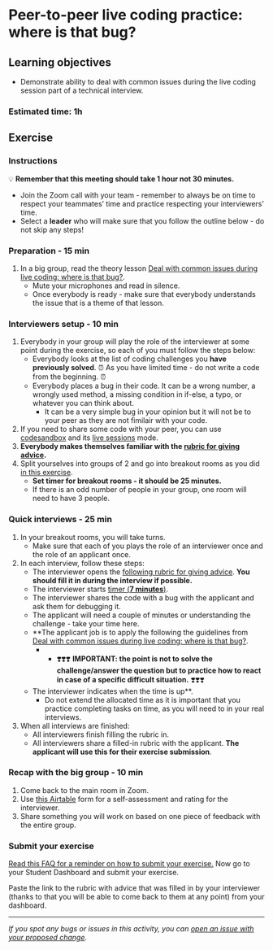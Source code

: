 # Peer-to-peer live coding practice: where is that bug?

## Learning objectives

- Demonstrate ability to deal with common issues during the live coding session part of a technical interview.

### Estimated time: 1h

## Exercise

### Instructions


💡 **Remember that this meeting should take 1 hour not 30 minutes.**

- Join the Zoom call with your team - remember to always be on time to respect your teammates’ time and practice respecting your interviewers’ time.
- Select a **leader** who will make sure that you follow the outline below - do not skip any steps!
    
### Preparation - 15 min

1. In a big group, read the theory lesson [Deal with common issues during live coding: where is that bug?](https://github.com/microverseinc/curriculum-professional-skills/blob/main/job-search/peer-interview-practice/debug_lesson.md).
    - Mute your microphones and read in silence.
    - Once everybody is ready - make sure that everybody understands the issue that is a theme of that lesson.


### Interviewers setup - 10 min

1. Everybody in your group will play the role of the interviewer at some point during the exercise, so each of you must follow the steps below:
    - Everybody looks at the list of coding challenges you **have previously solved**. ⏰ As you have limited time - do not write a code from the beginning. ⏰
    - Everybody places a bug in their code. It can be a wrong number, a wrongly used method, a missing condition in if-else, a typo, or whatever you can think about.
        - It can be a very simple bug in your opinion but it will not be to your peer as they are not fimilair with your code.
2. If you need to share some code with your peer, you can use [codesandbox](https://codesandbox.io/signin) and its [live sessions](https://codesandbox.io/docs/live) mode.
3. **Everybody makes themselves familiar with the [rubric for giving advice](https://docs.google.com/document/d/1_BOOXhViki7QD7Go8jMpE9V0J-8v-7syw2R29riAm1c/edit#).**
4. Split yourselves into groups of 2 and go into breakout rooms as you did [in this exercise](https://github.com/microverseinc/curriculum-professional-skills/blob/main/job-search/job-searching-morning-session-using-breakout-rooms-for-interview-practice.md#what-are-breakout-rooms).
    - **Set timer for breakout rooms - it should be 25 minutes.**
    - If there is an odd number of people in your group, one room will need to have 3 people.
    
### Quick interviews - 25 min

1. In your breakout rooms, you will take turns.
    - Make sure that each of you plays the role of an interviewer once and the role of an applicant once.
2. In each interview, follow these steps:
    - The interviewer opens the [following rubric for giving advice](https://docs.google.com/document/d/1_BOOXhViki7QD7Go8jMpE9V0J-8v-7syw2R29riAm1c/edit#). **You should fill it in during the interview if possible.**
    - The interviewer starts [timer (**7 minutes**)](https://vclock.com/timer/#countdown=00:07:00&enabled=0&seconds=420&title=Peer+interviews+practice&sound=xylophone&loop=1).
    - The interviewer shares the code with a bug with the applicant and ask them for debugging it.
    - The applicant will need a couple of minutes or understanding the challenge - take your time here.
    - **The applicant job is to apply the following the guidelines from [Deal with common issues during live coding: where is that bug?](https://github.com/microverseinc/curriculum-professional-skills/blob/main/job-search/peer-interview-practice/debug_lesson.md).
        - - ❣️❣️❣️ **IMPORTANT: the point is not to solve the challenge/answer the question but to practice how to react in case of a specific difficult situation.** ❣️❣️❣️ 
    - The interviewer indicates when the time is up**.
        - Do not extend the allocated time as it is important that you practice completing tasks on time, as you will need to in your real interviews.
3. When all interviews are finished:
     - All interviewers finish filling the rubric in.
     - All interviewers share a filled-in rubric with the applicant. **The applicant will use this for their exercise submission**.
    
### Recap with the big group - 10 min

1. Come back to the main room in Zoom.
2. Use [this Airtable](https://airtable.com/shrclyLFtL6b5fMdT) form for a self-assessment and rating for the interviewer.
3. Share something you will work on based on one piece of feedback with the entire group.



### Submit your exercise

[Read this FAQ for a reminder on how to submit your exercise.](https://microverse.zendesk.com/hc/en-us/articles/360061344234)
Now go to your Student Dashboard and submit your exercise.

Paste the link to the rubric with advice that was filled in by your interviewer (thanks to that you will be able to come back to them at any point) from your dashboard.

---

*If you spot any bugs or issues in this activity, you can [open an issue with your proposed change](https://github.com/microverseinc/curriculum-transversal-skills/blob/main/git-github/articles/open_issue.md).*
